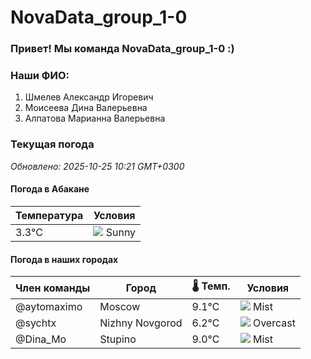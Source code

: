 # NovaData_group_1-0
### Привет! Мы команда NovaData_group_1-0 :)

### Наши ФИО:
1. Шмелев Александр Игоревич
2. Моисеева Дина Валерьевна
3. Алпатова Марианна Валерьевна

### Текущая погода
<!-- WEATHER:START -->
_Обновлено: 2025-10-25 10:21 GMT+0300_

#### Погода в Абакане

| Температура | Условия |
|-------------|----------|
| 3.3°C     | ![](https://cdn.weatherapi.com/weather/64x64/day/113.png) Sunny |

#### Погода в наших городах

| Член команды  | Город               | 🌡️ Темп.  | Условия          |
|---------------|---------------------|-----------|--------------------|
| @aytomaximo    | Moscow              |    9.1°C | ![](https://cdn.weatherapi.com/weather/64x64/day/143.png) Mist         |
| @sychtx        | Nizhny Novgorod     |    6.2°C | ![](https://cdn.weatherapi.com/weather/64x64/day/122.png) Overcast     |
| @Dina_Mo       | Stupino             |    9.0°C | ![](https://cdn.weatherapi.com/weather/64x64/day/143.png) Mist         |

<!-- WEATHER:END -->
